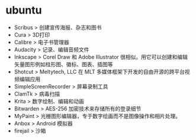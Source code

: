 # ubuntu
* Scribus       >       创建宣传海报、杂志和图书
* Cura          >       3D打印
* Calibre       >       电子书管理器
* Audacity      >       记录、编辑音频文件
* Inkscape      >       Corel Draw 和 Adobe Illustrator 很相似。用它可以创建和编辑矢量图形例如柱形图、徽标、图表、插图等
* Shotcut       >       Meltytech, LLC 在 MLT 多媒体框架下开发的自由开源的跨平台视频编辑应用
* SimpleScreenRecorder      >       屏幕录制工具
* ClamTk        >       病毒扫描
* Krita         >       数字绘制、编辑和动画
* Bitwarden     >       AES-256 加密技术来存储所有的登录细节
* MyPaint       >       光栅图形编辑器，专于数字绘画而不是图像操作和相片处理。
* Anbox         >       Android 模拟器
* firejail      >       沙箱
